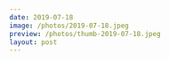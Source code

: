 ```yaml
---
date: 2019-07-18
image: /photos/2019-07-18.jpeg
preview: /photos/thumb-2019-07-18.jpeg
layout: post
---
```



